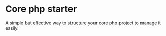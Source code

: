 # Core php starter

A simple but effective way to structure your core php project to manage it easily.
